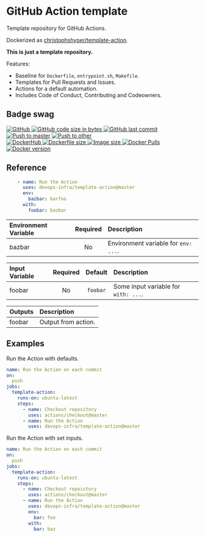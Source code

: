 # GitHub Action template

Template repository for GitHub Actions. 

Dockerized as [christophshyper/template-action](https://hub.docker.com/repository/docker/christophshyper/template-action).

**This is just a template repository.**

Features:
* Baseline for `Dockerfile`, `entrypoint.sh`, `Makefile`.
* Templates for Pull Requests and Issues.
* Actions for a default automation.
* Includes Code of Conduct, Contributing and Codeowners.


## Badge swag
[
![GitHub](https://img.shields.io/badge/github-devops--infra%2Ftemplate--action-brightgreen.svg?style=flat-square&logo=github)
![GitHub code size in bytes](https://img.shields.io/github/languages/code-size/devops-infra/template-action?color=brightgreen&label=Code%20size&style=flat-square&logo=github)
![GitHub last commit](https://img.shields.io/github/last-commit/devops-infra/template-action?color=brightgreen&label=Last%20commit&style=flat-square&logo=github)
](https://github.com/devops-infra/template-action "shields.io")
[![Push to master](https://github.com/devops-infra/template-action/workflows/Push%20to%20master/badge.svg)](https://github.com/devops-infra/template-action/actions?query=workflow%3A%22Push+to+master%22)
[![Push to other](https://github.com/devops-infra/template-action/workflows/Push%20to%20other/badge.svg)](https://github.com/devops-infra/template-action/actions?query=workflow%3A%22Push+to+other%22)
<br>
[
![DockerHub](https://img.shields.io/badge/docker-christophshyper%2Ftemplate--action-blue.svg?style=flat-square&logo=docker)
![Dockerfile size](https://img.shields.io/github/size/devops-infra/template-action/Dockerfile?label=Dockerfile%20size&style=flat-square&logo=docker)
![Image size](https://img.shields.io/docker/image-size/christophshyper/template-action/latest?label=Image%20size&style=flat-square&logo=docker)
![Docker Pulls](https://img.shields.io/docker/pulls/christophshyper/template-action?color=blue&label=Pulls&logo=docker&style=flat-square)
![Docker version](https://img.shields.io/docker/v/christophshyper/template-action?color=blue&label=Version&logo=docker&style=flat-square)
](https://hub.docker.com/r/christophshyper/template-action "shields.io")


## Reference

```yaml
    - name: Run the Action
      uses: devops-infra/template-action@master
      env:
        bazbar: barfoo
      with:
        foobar: bazbar
```

Environment Variable | Required |Description
:--- | :---: | :---
bazbar | No | Environment variable for `env: ...`.

Input Variable | Required | Default |Description
:--- | :---: | :---: | :---
foobar | No | `foobar` | Some input variable for `with: ...`.

Outputs | Description
:--- | :---
foobar | Output from action.


## Examples

Run the Action with defaults.
```yaml
name: Run the Action on each commit
on:
  push
jobs:
  template-action:
    runs-on: ubuntu-latest
    steps:
      - name: Checkout repository
        uses: actions/checkout@master
      - name: Run the Action
        uses: devops-infra/template-action@master
```

Run the Action with set inputs.
```yaml
name: Run the Action on each commit
on:
  push
jobs:
  template-action:
    runs-on: ubuntu-latest
    steps:
      - name: Checkout repoistory
        uses: actions/checkout@master
      - name: Run the Action
        uses: devops-infra/template-action@master
        env:
          bar: foo
        with:
          bar: baz
```
